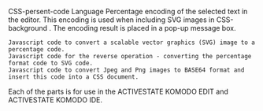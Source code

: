 CSS-persent-code Language Percentage encoding of the selected text in the editor.
This encoding is used when including SVG images in CSS-background . 
The encoding result is placed in a pop-up message box.

    Javascript code to convert a scalable vector graphics (SVG) image to a percentage code.
    Javascript code for the reverse operation - converting the percentage format code to SVG code.
    Javascript code to convert Jpeg and Png images to BASE64 format and insert this code into a CSS document.

Each of the parts is for use in the ACTIVESTATE KOMODO EDIT and ACTIVESTATE KOMODO IDE.
